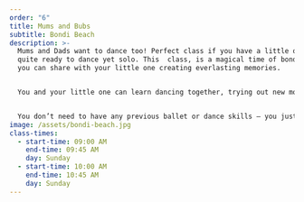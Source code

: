 ```yaml
---
order: "6"
title: Mums and Bubs
subtitle: Bondi Beach
description: >-
  Mums and Dads want to dance too! Perfect class if you have a little one not
  quite ready to dance yet solo. This  class, is a magical time of bonding that
  you can share with your little one creating everlasting memories.


  You and your little one can learn dancing together, trying out new moves and testing your performance skills. Listen to the music and let little one express what they feel.


  You don’t need to have any previous ballet or dance skills – you just need to be ready to have a fabulous time with your dancer. Be ready to dance, move, sing, play and have plenty of fun – just like your little person!
image: /assets/bondi-beach.jpg
class-times:
  - start-time: 09:00 AM
    end-time: 09:45 AM
    day: Sunday
  - start-time: 10:00 AM
    end-time: 10:45 AM
    day: Sunday
---
```

